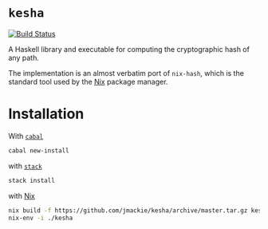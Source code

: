# `kesha`

[![Build Status](https://travis-ci.org/jmackie/kesha.svg?branch=master)](https://travis-ci.org/jmackie/kesha)

A Haskell library and executable for computing the cryptographic hash of any path.

The implementation is an almost verbatim port of `nix-hash`, which is the
standard tool used by the [Nix](https://nixos.org/nix/) package manager.

# Installation

With [`cabal`](https://cabal.readthedocs.io/en/latest/)

```bash
cabal new-install
```

with [`stack`](https://docs.haskellstack.org/en/latest/)

```bash
stack install
```

with [Nix](https://nixos.org/nix/)

```bash
nix build -f https://github.com/jmackie/kesha/archive/master.tar.gz kesha -o ./kesha
nix-env -i ./kesha
```
